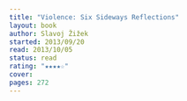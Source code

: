 ```yaml
---
title: "Violence: Six Sideways Reflections"
layout: book
author: Slavoj Žižek
started: 2013/09/20
read: 2013/10/05
status: read
rating: "★★★★☆"
cover: 
pages: 272
---
```

